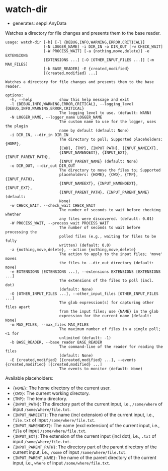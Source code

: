 # watch-dir

* generates: seppl.AnyData

Watches a directory for file changes and presents them to the base reader.

```
usage: watch-dir [-h] [-l {DEBUG,INFO,WARNING,ERROR,CRITICAL}]
                 [-N LOGGER_NAME] -i DIR_IN -o DIR_OUT [-w CHECK_WAIT]
                 [-W PROCESS_WAIT] [-a {nothing,move,delete}] -e EXTENSIONS
                 [EXTENSIONS ...] [-O [OTHER_INPUT_FILES ...]] [-m MAX_FILES]
                 [-b BASE_READER] -E {created,modified}
                 [{created,modified} ...]

Watches a directory for file changes and presents them to the base reader.

options:
  -h, --help            show this help message and exit
  -l {DEBUG,INFO,WARNING,ERROR,CRITICAL}, --logging_level {DEBUG,INFO,WARNING,ERROR,CRITICAL}
                        The logging level to use. (default: WARN)
  -N LOGGER_NAME, --logger_name LOGGER_NAME
                        The custom name to use for the logger, uses the plugin
                        name by default (default: None)
  -i DIR_IN, --dir_in DIR_IN
                        The directory to poll; Supported placeholders: {HOME},
                        {CWD}, {TMP}, {INPUT_PATH}, {INPUT_NAMEEXT},
                        {INPUT_NAMENOEXT}, {INPUT_EXT}, {INPUT_PARENT_PATH},
                        {INPUT_PARENT_NAME} (default: None)
  -o DIR_OUT, --dir_out DIR_OUT
                        The directory to move the files to; Supported
                        placeholders: {HOME}, {CWD}, {TMP}, {INPUT_PATH},
                        {INPUT_NAMEEXT}, {INPUT_NAMENOEXT}, {INPUT_EXT},
                        {INPUT_PARENT_PATH}, {INPUT_PARENT_NAME} (default:
                        None)
  -w CHECK_WAIT, --check_wait CHECK_WAIT
                        The number of seconds to wait before checking whether
                        any files were discovered. (default: 0.01)
  -W PROCESS_WAIT, --process_wait PROCESS_WAIT
                        The number of seconds to wait before processing the
                        polled files (e.g., waiting for files to be fully
                        written) (default: 0.0)
  -a {nothing,move,delete}, --action {nothing,move,delete}
                        The action to apply to the input files; 'move' moves
                        the files to --dir_out directory (default: move)
  -e EXTENSIONS [EXTENSIONS ...], --extensions EXTENSIONS [EXTENSIONS ...]
                        The extensions of the files to poll (incl. dot)
                        (default: None)
  -O [OTHER_INPUT_FILES ...], --other_input_files [OTHER_INPUT_FILES ...]
                        The glob expression(s) for capturing other files apart
                        from the input files; use {NAME} in the glob
                        expression for the current name (default: None)
  -m MAX_FILES, --max_files MAX_FILES
                        The maximum number of files in a single poll; <1 for
                        unlimited (default: -1)
  -b BASE_READER, --base_reader BASE_READER
                        The command-line of the reader for reading the files
                        (default: None)
  -E {created,modified} [{created,modified} ...], --events {created,modified} [{created,modified} ...]
                        The events to monitor (default: None)
```

Available placeholders:

* `{HOME}`: The home directory of the current user.
* `{CWD}`: The current working directory.
* `{TMP}`: The temp directory.
* `{INPUT_PATH}`: The directory part of the current input, i.e., `/some/where` of input `/some/where/file.txt`.
* `{INPUT_NAMEEXT}`: The name (incl extension) of the current input, i.e., `file.txt` of input `/some/where/file.txt`.
* `{INPUT_NAMENOEXT}`: The name (excl extension) of the current input, i.e., `file` of input `/some/where/file.txt`.
* `{INPUT_EXT}`: The extension of the current input (incl dot), i.e., `.txt` of input `/some/where/file.txt`.
* `{INPUT_PARENT_PATH}`: The directory part of the parent directory of the current input, i.e., `/some` of input `/some/where/file.txt`.
* `{INPUT_PARENT_NAME}`: The name of the parent directory of the current input, i.e., `where` of input `/some/where/file.txt`.
